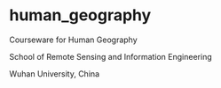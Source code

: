 # human_geography

Courseware for Human Geography

School of Remote Sensing and Information Engineering

Wuhan University, China
